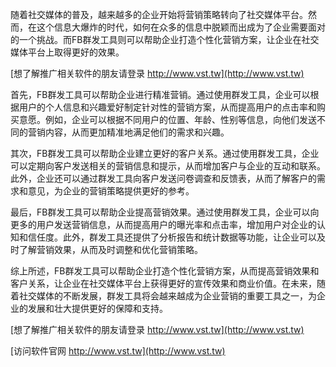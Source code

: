 随着社交媒体的普及，越来越多的企业开始将营销策略转向了社交媒体平台。然而，在这个信息大爆炸的时代，如何在众多的信息中脱颖而出成为了企业需要面对的一个挑战。而FB群发工具则可以帮助企业打造个性化营销方案，让企业在社交媒体平台上取得更好的效果。

[想了解推广相关软件的朋友请登录 http://www.vst.tw](http://www.vst.tw)

首先，FB群发工具可以帮助企业进行精准营销。通过使用群发工具，企业可以根据用户的个人信息和兴趣爱好制定针对性的营销方案，从而提高用户的点击率和购买意愿。例如，企业可以根据不同用户的位置、年龄、性别等信息，向他们发送不同的营销内容，从而更加精准地满足他们的需求和兴趣。

其次，FB群发工具可以帮助企业建立更好的客户关系。通过使用群发工具，企业可以定期向客户发送相关的营销信息和提示，从而增加客户与企业的互动和联系。此外，企业还可以通过群发工具向客户发送问卷调查和反馈表，从而了解客户的需求和意见，为企业的营销策略提供更好的参考。

最后，FB群发工具可以帮助企业提高营销效果。通过使用群发工具，企业可以向更多的用户发送营销信息，从而提高用户的曝光率和点击率，增加用户对企业的认知和信任度。此外，群发工具还提供了分析报告和统计数据等功能，让企业可以及时了解营销效果，从而及时调整和优化营销策略。

综上所述，FB群发工具可以帮助企业打造个性化营销方案，从而提高营销效果和客户关系，让企业在社交媒体平台上获得更好的宣传效果和商业价值。在未来，随着社交媒体的不断发展，群发工具将会越来越成为企业营销的重要工具之一，为企业的发展和壮大提供更好的保障和支持。

[想了解推广相关软件的朋友请登录 http://www.vst.tw](http://www.vst.tw)


[访问软件官网 http://www.vst.tw](http://www.vst.tw)
